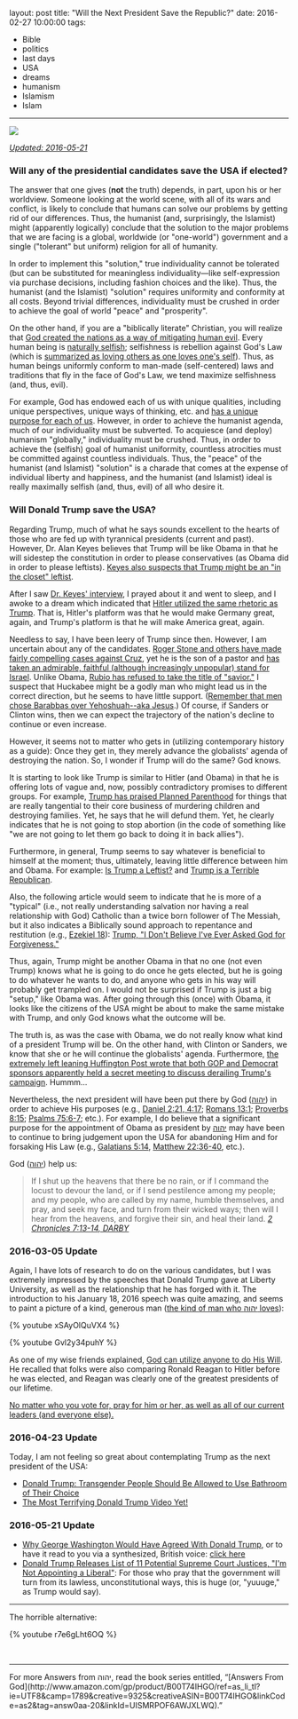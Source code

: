 layout: post
title: "Will the Next President Save the Republic?"
date: 2016-02-27 10:00:00
tags:
- Bible
- politics
- last days
- USA
- dreams
- humanism
- Islamism
- Islam
---
![](/images/Political_Brands.jpg)

*[Updated: 2016-05-21](#2016-05-21-Update)*

### Will any of the presidential candidates save the USA if elected?
The answer that one gives (**not** the truth) depends, in part, upon his or her worldview. Someone looking at the world scene, with all of its wars and conflict, is likely to conclude that humans can solve our problems by getting rid of our differences. Thus, the humanist (and, surprisingly, the Islamist) might (apparently logically) conclude that the solution to the major problems that we are facing is a global, worldwide (or "one-world") government and a single ("tolerant" but uniform) religion for all of humanity.

In order to implement this "solution," true individuality cannot be tolerated (but can be substituted for meaningless individuality&mdash;like self-expression via purchase decisions, including fashion choices and the like). Thus, the humanist (and the Islamist) "solution" requires uniformity and conformity at all costs. Beyond trivial differences, individuality must be crushed in order to achieve the goal of world "peace" and "prosperity".

On the other hand, if you are a "biblically literate" Christian, you will realize that [God created the nations as a way of mitigating human evil](https://www.biblegateway.com/passage/?search=Genesis+11%3A1-9&version=VOICE). Every human being is [naturally selfish](http://biblehub.com/james/1-14.htm); selfishness is rebellion against God's Law (which is [summarized as loving others as one loves one's self](https://www.biblegateway.com/verse/en/Galatians%205%3A14)). Thus, as human beings uniformly conform to man-made (self-centered) laws and traditions that fly in the face of God's Law, we tend maximize selfishness (and, thus, evil).

For example, God has endowed each of us with unique qualities, including unique perspectives, unique ways of thinking, etc. and [has a unique purpose for each of us](https://www.biblegateway.com/passage/?search=1+Corinthians+12&version=DLNT). However, in order to achieve the humanist agenda, much of our individuality must be subverted. To acquiesce (and deploy) humanism "globally," individuality must be crushed. Thus, in order to achieve the (selfish) goal of humanist uniformity, countless atrocities must be committed against countless individuals. Thus, the "peace" of the humanist (and Islamist) "solution" is a charade that comes at the expense of individual liberty and happiness, and the humanist (and Islamist) ideal is really maximally selfish (and, thus, evil) of all who desire it.

### Will Donald Trump save the USA?
Regarding Trump, much of what he says sounds excellent to the hearts of those who are fed up with tyrannical presidents (current and past). However, Dr. Alan Keyes believes that Trump will be like Obama in that he will sidestep the constitution in order to please conservatives (as Obama did in order to please leftists). [Keyes also suspects that Trump might be an "in the closet" leftist](http://www.prayinjesusname.org/2016/01/alan-keyes-is-donald-trump-a-democrat-is-ted-cruz-a-citizen).

After I saw [Dr. Keyes' interview](http://www.prayinjesusname.org/2016/01/alan-keyes-is-donald-trump-a-democrat-is-ted-cruz-a-citizen), I prayed about it and went to sleep, and I awoke to a dream which indicated that [Hitler utilized the same rhetoric as Trump](http://www.historyplace.com/worldwar2/riseofhitler/elect.htm). That is, Hitler's platform was that he would make Germany great, again, and Trump's platform is that he will make America great, again.

Needless to say, I have been leery of Trump since then. However, I am uncertain about any of the candidates. [Roger Stone and others have made fairly compelling cases against Cruz](http://stonezone.com/article.php?id=706), yet he is the son of a pastor and [has taken an admirable, faithful (although increasingly unpopular) stand for Israel](https://youtu.be/x2ZVihACwQ0). Unlike Obama, [Rubio has refused to take the title of "savior."](https://youtu.be/xNeE1pSOomg) I suspect that Huckabee might be a godly man who might lead us in the correct direction, but he seems to have little support. ([Remember that men chose Barabbas over Yehoshuah--aka Jesus](https://www.biblegateway.com/passage/?search=Matthew+27%3A15-25&version=DARBY).) Of course, if Sanders or Clinton wins, then we can expect the trajectory of the nation's decline to continue or even increase.

However, it seems not to matter who gets in (utilizing contemporary history as a guide): Once they get in, they merely advance the globalists' agenda of destroying the nation. So, I wonder if Trump will do the same? God knows.

It is starting to look like Trump is similar to Hitler (and Obama) in that he is offering lots of vague and, now, possibly contradictory promises to different groups. For example, [Trump has praised Planned Parenthood](http://www.lifenews.com/2016/02/23/msnbc-donald-trump-is-more-electable-after-saying-planned-parenthood-does-a-good-job/) for things that are really tangential to their core business of murdering children and destroying families. Yet, he says that he will defund them. Yet, he clearly indicates that he is not going to stop abortion (in the code of something like "we are not going to let them go back to doing it in back allies").

Furthermore, in general, Trump seems to say whatever is beneficial to himself at the moment; thus, ultimately, leaving little difference between him and Obama. For example: [Is Trump a Leftist?](http://www.rawstory.com/2011/04/donald-trump-secret-liberal-the-top-10-reasons-conservatives-should-hate-him/) and [Trump is a Terrible Republican](http://eaglerising.com/1149/donald-trump-is-a-terrible-republican/).

Also, the following article would seem to indicate that he is more of a "typical" (i.e., not really understanding salvation nor having a real relationship with God) Catholic than a twice born follower of The Messiah, but it also indicates a Biblically sound approach to repentance and restitution (e.g., [Ezekiel  18](https://www.biblegateway.com/passage/?search=Ezekiel+18&version=DARBY)): [Trump, "I Don't Believe I've Ever Asked God for Forgiveness."](http://freedomoutpost.com/2015/07/trump-i-dont-believe-ive-ever-asked-god-for-forgiveness/)

Thus, again, Trump might be another Obama in that no one (not even Trump) knows what he is going to do once he gets elected, but he is going to do whatever he wants to do, and anyone who gets in his way will probably get trampled on. I would not be surprised if Trump is just a big "setup," like Obama was. After going through this (once) with Obama, it looks like the citizens of the USA might be about to make the same mistake with Trump, and only God knows what the outcome will be.

The truth is, as was the case with Obama, we do not really know what kind of a president Trump will be. On the other hand, with Clinton or Sanders, we know that she or he will continue the globalists' agenda. Furthermore, [the extremely left leaning Huffington Post wrote that both GOP and Democrat sponsors apparently held a secret meeting to discuss derailing Trump's campaign](http://www.huffingtonpost.com/entry/aei-world-forum-donald-trump_us_56ddbd38e4b0ffe6f8ea125d). Hummm...

Nevertheless, the next president will have been put there by God ([&#1497;&#1492;&#1493;&#1492;](https://www.blueletterbible.org/lang/Lexicon/Lexicon.cfm?strongs=H3068&t=KJV)) in order to achieve His purposes (e.g., [Daniel 2:21, 4:17](https://www.biblegateway.com/passage/?search=Daniel+2%3A21%2C+4%3A17&version=DARBY); [Romans 13:1](https://www.biblegateway.com/passage/?search=Romans+13%3A1&version=DARBY); [Proverbs 8:15](https://www.biblegateway.com/passage/?search=Proverbs+8%3A15&version=DARBY); [Psalms 75:6-7](https://www.biblegateway.com/passage/?search=Psalms+75%3A6-7&version=DARBY); etc.). For example, I do believe that a significant purpose for the appointment of Obama as president by [&#1497;&#1492;&#1493;&#1492;](https://www.blueletterbible.org/lang/Lexicon/Lexicon.cfm?strongs=H3068&t=KJV) may have been to continue to bring judgement upon the USA for abandoning Him and for forsaking His Law (e.g., [Galatians 5:14](https://www.biblegateway.com/verse/en/Galatians%205%3A14), [Matthew 22:36-40](https://www.biblegateway.com/passage/?search=Matthew+22%3A36-40&version=DLNT), etc.).

God ([&#1497;&#1492;&#1493;&#1492;](https://www.blueletterbible.org/lang/Lexicon/Lexicon.cfm?strongs=H3068&t=KJV)) help us:

>If I shut up the heavens that there be no rain, or if I command the locust to devour the land, or if I send pestilence among my people; and my people, who are called by my name, humble themselves, and pray, and seek my face, and turn from their wicked ways; then will I hear from the heavens, and forgive their sin, and heal their land.
><cite>[2 Chronicles 7:13-14, DARBY](https://www.biblegateway.com/passage/?search=2+Chronicles+7%3A13-14&version=DARBY)</cite>

### 2016-03-05 Update
Again, I have lots of research to do on the various candidates, but I was extremely impressed by the speeches that Donald Trump gave at Liberty University, as well as the relationship that he has forged with it. The introduction to his January 18, 2016 speech was quite amazing, and seems to paint a picture of a kind, generous man ([the kind of man who &#1497;&#1492;&#1493;&#1492; loves](https://www.biblegateway.com/passage/?search=Acts+10&version=DLNT)):

{% youtube xSAyOlQuVX4 %}
<br>

{% youtube Gvl2y34puhY %}
<br>

As one of my wise friends explained, [God can utilize anyone to do His Will](https://www.biblegateway.com/passage/?search=Isaiah+44%3A24-%3B+Isaiah+45%3A3%2C+13&version=DARBY). He recalled that folks were also comparing Ronald Reagan to Hitler before he was elected, and Reagan was clearly one of the greatest presidents of our lifetime.

[No matter who you vote for, pray for him or her, as well as all of our current leaders (and everyone else).](https://www.biblegateway.com/passage/?search=1%20Timothy%202:1-4&version=DLNT)

### 2016-04-23 Update

Today, I am not feeling so great about contemplating Trump as the next president of the USA:

* [Donald Trump: Transgender People Should Be Allowed to Use Bathroom of Their Choice](http://www.mediaite.com/tv/donald-trump-transgender-people-should-be-allowed-to-use-bathroom-of-their-choice/)
* [The Most Terrifying Donald Trump Video Yet!](http://messiahsmandate.org/terrifying-donald-trump-17-video-yet-2/)

### 2016-05-21 Update

* [Why George Washington Would Have Agreed With Donald Trump](http://www.politico.com/magazine/story/2016/05/founding-fathers-2016-donald-trump-america-first-foreign-policy-isolationist-213873), or to have it read to you via a synthesized, British voice: [click here](https://youtu.be/AwKBiBrjreY)
* [Donald Trump Releases List of 11 Potential Supreme Court Justices, "I'm Not Appointing a Liberal"](http://www.lifenews.com/2016/05/18/donald-trump-releases-list-of-11-potential-supreme-court-justices-im-not-appointing-a-liberal/): For those who pray that the government will turn from its lawless, unconstitutional ways, this is huge (or, "yuuuge," as Trump would say).

---

The horrible alternative:

{% youtube r7e6gLht6OQ %}

<br>
<hr style="border:0; height:1px; background-image:linear-gradient(to right, rgba(0,0,0,0), rgba(0,0,0,0.75), rgba(0,0,0,0));">
For more Answers from &#1497;&#1492;&#1493;&#1492;, read the book series entitled, &ldquo;[Answers From God](http://www.amazon.com/gp/product/B00T74IHGO/ref=as_li_tl?ie=UTF8&camp=1789&creative=9325&creativeASIN=B00T74IHGO&linkCode=as2&tag=answ0aa-20&linkId=UISMRPOF6AWJXLWQ).&rdquo;

